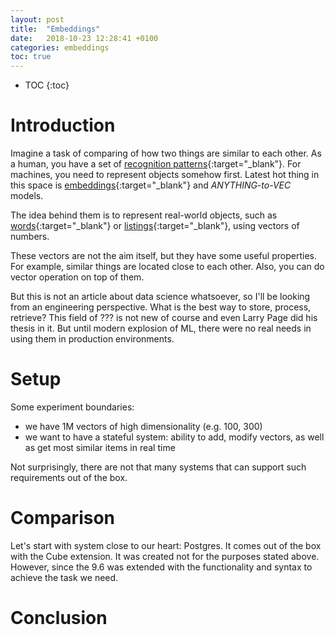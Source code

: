 ```yaml
---
layout: post
title:  "Embeddings"
date:   2018-10-23 12:28:41 +0100
categories: embeddings
toc: true
---
```

* TOC
{:toc}

# Introduction
Imagine a task of comparing of how two things are similar to each other. As a human, you have a set of [recognition patterns]{:target="_blank"}. For machines, you need to represent objects somehow first. Latest hot thing in this space is [embeddings]{:target="_blank"} and *ANYTHING-to-VEC* models.

The idea behind them is to represent real-world objects, such as [words]{:target="_blank"} or [listings]{:target="_blank"}, using vectors of numbers.

These vectors are not the aim itself, but they have some useful properties. For example, similar things are located close to each other. Also, you can do vector operation on top of them.

But this is not an article about data science whatsoever, so I'll be looking from an engineering perspective. What is the best way to store, process, retrieve? This field of ??? is not new of course and even Larry Page did his thesis in it. But until modern explosion of ML, there were no real needs in using them in production environments. 

# Setup
Some experiment boundaries: 
- we have 1M vectors of high dimensionality (e.g. 100, 300)
- we want to have a stateful system: ability to add, modify vectors, as well as get most similar items in real time

Not surprisingly, there are not that many systems that can support such requirements out of the box.

# Comparison
Let's start with system close to our heart: Postgres. It comes out of the box with the Cube extension. It was created not for the purposes stated above. However, since the 9.6 was extended with the functionality and syntax to achieve the task we need.


# Conclusion



[recognition patterns]: https://en.wikipedia.org/wiki/Pattern_recognition_(psychology)
[embeddings]: https://www.tensorflow.org/versions/master/programmers_guide/embedding
[words]: https://en.wikipedia.org/wiki/Word2vec
[listings]: (https://medium.com/airbnb-engineering/listing-embeddings-for-similar-listing-recommendations-and-real-time-personalization-in-search-601172f7603e)
